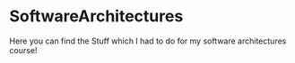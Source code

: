 # SoftwareArchitectures

Here you can find the Stuff which I had to do for my software architectures course!
